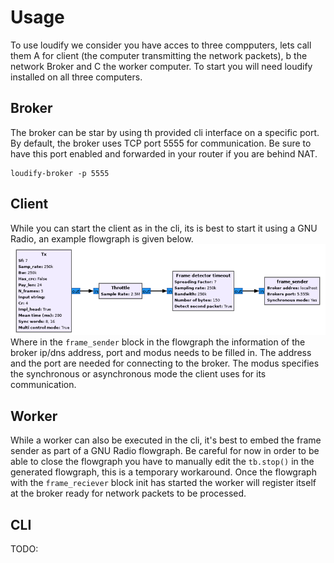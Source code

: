 # Usage

To use loudify we consider you have acces to three compputers, lets call them A for client (the computer transmitting the network packets), b the network Broker and C the worker computer.
To start you will need loudify installed on all three computers.

## Broker

The broker can be star by using th provided cli interface on a specific port. By default, the broker uses TCP port 5555 for communication. Be sure to have this port enabled and forwarded in your router if you are behind NAT.

```
loudify-broker -p 5555
```

## Client

While you can start the client as in the cli, its is best to start it using a GNU Radio, 
an example flowgraph is given below.
![image](pictures/client_flwograph.png)
Where in the `frame_sender` block in the flowgraph the information of the broker ip/dns address, port and modus needs to be filled in. The address and the port are needed for connecting to the broker. The modus specifies the synchronous or asynchronous mode the client uses for its communication.

## Worker

While a worker can also be executed in the cli, it's best to embed the frame sender as part of a GNU Radio flowgraph. Be careful for now in order to be able to close the flowgraph you have to manually edit the ```tb.stop()``` in the generated flowgraph, this is a temporary workaround.
Once the flowgraph with the ```frame_reciever``` block init has started the worker will register itself at the broker ready for network packets to be processed.

## CLI

TODO: